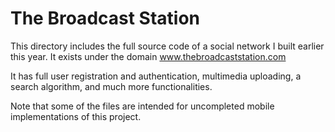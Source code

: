 # The Broadcast Station
This directory includes the full source code of a social network I built earlier this year. It exists under the domain www.thebroadcaststation.com

It has full user registration and authentication, multimedia uploading, a search algorithm, and much more functionalities.

Note that some of the files are intended for uncompleted mobile implementations of this project.
